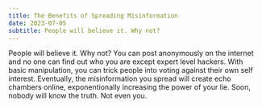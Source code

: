 ```yaml
---
title: The Benefits of Spreading Misinformation
date: 2023-07-05
subtitle: People will believe it. Why not?
---
```


People will believe it. Why not? You can post anonymously on the internet and no one can find out who you are except expert level hackers. With basic manipulation, you can trick people into voting against their own self interest. Eventually, the misinformation you spread will create echo chambers online, exponentionally increasing the power of your lie. Soon, nobody will know the truth. Not even you. 
